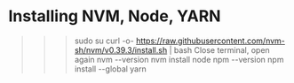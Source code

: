 # Installing NVM, Node, YARN
>>> sudo su
>>> curl -o- https://raw.githubusercontent.com/nvm-sh/nvm/v0.39.3/install.sh | bash
Close terminal, open again
>>> nvm --version
>>> nvm install node
>>> npm --version
>>> npm install --global yarn